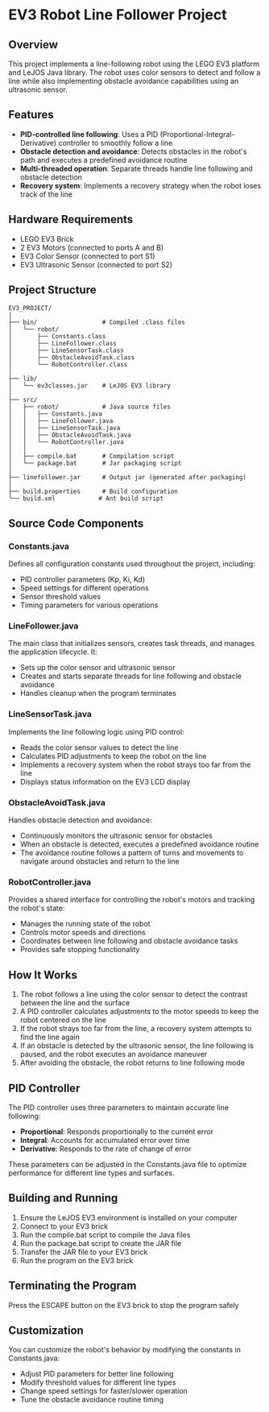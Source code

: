 # EV3 Robot Line Follower Project

## Overview

This project implements a line-following robot using the LEGO EV3 platform and LeJOS Java library. The robot uses color sensors to detect and follow a line while also implementing obstacle avoidance capabilities using an ultrasonic sensor.

## Features

- **PID-controlled line following**: Uses a PID (Proportional-Integral-Derivative) controller to smoothly follow a line
- **Obstacle detection and avoidance**: Detects obstacles in the robot's path and executes a predefined avoidance routine
- **Multi-threaded operation**: Separate threads handle line following and obstacle detection
- **Recovery system**: Implements a recovery strategy when the robot loses track of the line

## Hardware Requirements

- LEGO EV3 Brick
- 2 EV3 Motors (connected to ports A and B)
- EV3 Color Sensor (connected to port S1)
- EV3 Ultrasonic Sensor (connected to port S2)

## Project Structure

```
EV3_PROJECT/
│
├── bin/                  # Compiled .class files
│   └── robot/
│       ├── Constants.class
│       ├── LineFollower.class
│       ├── LineSensorTask.class
│       ├── ObstacleAvoidTask.class
│       └── RobotController.class
│
├── lib/
│   └── ev3classes.jar    # LeJOS EV3 library
│
├── src/
│   ├── robot/            # Java source files
│   │   ├── Constants.java
│   │   ├── LineFollower.java
│   │   ├── LineSensorTask.java
│   │   ├── ObstacleAvoidTask.java
│   │   └── RobotController.java
│   │
│   ├── compile.bat       # Compilation script
│   └── package.bat       # Jar packaging script
│
├── linefollower.jar      # Output jar (generated after packaging)
│
├── build.properties      # Build configuration
└── build.xml            # Ant build script
```

## Source Code Components

### Constants.java

Defines all configuration constants used throughout the project, including:
- PID controller parameters (Kp, Ki, Kd)
- Speed settings for different operations
- Sensor threshold values
- Timing parameters for various operations

### LineFollower.java

The main class that initializes sensors, creates task threads, and manages the application lifecycle. It:
- Sets up the color sensor and ultrasonic sensor
- Creates and starts separate threads for line following and obstacle avoidance
- Handles cleanup when the program terminates

### LineSensorTask.java

Implements the line following logic using PID control:
- Reads the color sensor values to detect the line
- Calculates PID adjustments to keep the robot on the line
- Implements a recovery system when the robot strays too far from the line
- Displays status information on the EV3 LCD display

### ObstacleAvoidTask.java

Handles obstacle detection and avoidance:
- Continuously monitors the ultrasonic sensor for obstacles
- When an obstacle is detected, executes a predefined avoidance routine
- The avoidance routine follows a pattern of turns and movements to navigate around obstacles and return to the line

### RobotController.java

Provides a shared interface for controlling the robot's motors and tracking the robot's state:
- Manages the running state of the robot
- Controls motor speeds and directions
- Coordinates between line following and obstacle avoidance tasks
- Provides safe stopping functionality

## How It Works

1. The robot follows a line using the color sensor to detect the contrast between the line and the surface
2. A PID controller calculates adjustments to the motor speeds to keep the robot centered on the line
3. If the robot strays too far from the line, a recovery system attempts to find the line again
4. If an obstacle is detected by the ultrasonic sensor, the line following is paused, and the robot executes an avoidance maneuver
5. After avoiding the obstacle, the robot returns to line following mode

## PID Controller

The PID controller uses three parameters to maintain accurate line following:
- **Proportional**: Responds proportionally to the current error
- **Integral**: Accounts for accumulated error over time
- **Derivative**: Responds to the rate of change of error

These parameters can be adjusted in the Constants.java file to optimize performance for different line types and surfaces.

## Building and Running

1. Ensure the LeJOS EV3 environment is installed on your computer
2. Connect to your EV3 brick
3. Run the compile.bat script to compile the Java files
4. Run the package.bat script to create the JAR file
5. Transfer the JAR file to your EV3 brick
6. Run the program on the EV3 brick

## Terminating the Program

Press the ESCAPE button on the EV3 brick to stop the program safely

## Customization

You can customize the robot's behavior by modifying the constants in Constants.java:
- Adjust PID parameters for better line following
- Modify threshold values for different line types
- Change speed settings for faster/slower operation
- Tune the obstacle avoidance routine timing
